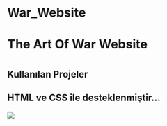 # War_Website

<h1> The Art Of War Website<h1>
<h2> Kullanılan Projeler <h2>
HTML ve CSS ile desteklenmiştir...

![](war-proje-gif.gif)
